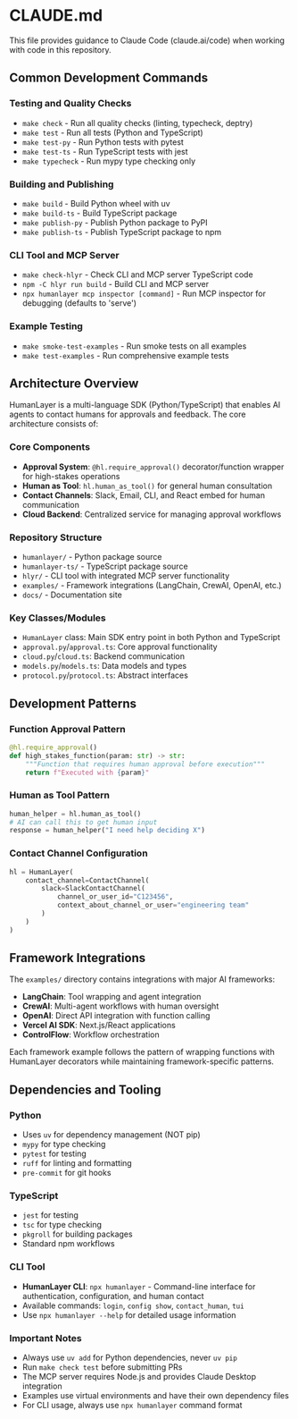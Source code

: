 # CLAUDE.md

This file provides guidance to Claude Code (claude.ai/code) when working with code in this repository.

## Common Development Commands

### Testing and Quality Checks

- `make check` - Run all quality checks (linting, typecheck, deptry)
- `make test` - Run all tests (Python and TypeScript)
- `make test-py` - Run Python tests with pytest
- `make test-ts` - Run TypeScript tests with jest
- `make typecheck` - Run mypy type checking only

### Building and Publishing

- `make build` - Build Python wheel with uv
- `make build-ts` - Build TypeScript package
- `make publish-py` - Publish Python package to PyPI
- `make publish-ts` - Publish TypeScript package to npm

### CLI Tool and MCP Server

- `make check-hlyr` - Check CLI and MCP server TypeScript code
- `npm -C hlyr run build` - Build CLI and MCP server
- `npx humanlayer mcp inspector [command]` - Run MCP inspector for debugging (defaults to 'serve')

### Example Testing

- `make smoke-test-examples` - Run smoke tests on all examples
- `make test-examples` - Run comprehensive example tests

## Architecture Overview

HumanLayer is a multi-language SDK (Python/TypeScript) that enables AI agents to contact humans for approvals and feedback. The core architecture consists of:

### Core Components

- **Approval System**: `@hl.require_approval()` decorator/function wrapper for high-stakes operations
- **Human as Tool**: `hl.human_as_tool()` for general human consultation
- **Contact Channels**: Slack, Email, CLI, and React embed for human communication
- **Cloud Backend**: Centralized service for managing approval workflows

### Repository Structure

- `humanlayer/` - Python package source
- `humanlayer-ts/` - TypeScript package source
- `hlyr/` - CLI tool with integrated MCP server functionality
- `examples/` - Framework integrations (LangChain, CrewAI, OpenAI, etc.)
- `docs/` - Documentation site

### Key Classes/Modules

- `HumanLayer` class: Main SDK entry point in both Python and TypeScript
- `approval.py`/`approval.ts`: Core approval functionality
- `cloud.py`/`cloud.ts`: Backend communication
- `models.py`/`models.ts`: Data models and types
- `protocol.py`/`protocol.ts`: Abstract interfaces

## Development Patterns

### Function Approval Pattern

```python
@hl.require_approval()
def high_stakes_function(param: str) -> str:
    """Function that requires human approval before execution"""
    return f"Executed with {param}"
```

### Human as Tool Pattern

```python
human_helper = hl.human_as_tool()
# AI can call this to get human input
response = human_helper("I need help deciding X")
```

### Contact Channel Configuration

```python
hl = HumanLayer(
    contact_channel=ContactChannel(
        slack=SlackContactChannel(
            channel_or_user_id="C123456",
            context_about_channel_or_user="engineering team"
        )
    )
)
```

## Framework Integrations

The `examples/` directory contains integrations with major AI frameworks:

- **LangChain**: Tool wrapping and agent integration
- **CrewAI**: Multi-agent workflows with human oversight
- **OpenAI**: Direct API integration with function calling
- **Vercel AI SDK**: Next.js/React applications
- **ControlFlow**: Workflow orchestration

Each framework example follows the pattern of wrapping functions with HumanLayer decorators while maintaining framework-specific patterns.

## Dependencies and Tooling

### Python

- Uses `uv` for dependency management (NOT pip)
- `mypy` for type checking
- `pytest` for testing
- `ruff` for linting and formatting
- `pre-commit` for git hooks

### TypeScript

- `jest` for testing
- `tsc` for type checking
- `pkgroll` for building packages
- Standard npm workflows

### CLI Tool

- **HumanLayer CLI**: `npx humanlayer` - Command-line interface for authentication, configuration, and human contact
- Available commands: `login`, `config show`, `contact_human`, `tui`
- Use `npx humanlayer --help` for detailed usage information

### Important Notes

- Always use `uv add` for Python dependencies, never `uv pip`
- Run `make check test` before submitting PRs
- The MCP server requires Node.js and provides Claude Desktop integration
- Examples use virtual environments and have their own dependency files
- For CLI usage, always use `npx humanlayer` command format
